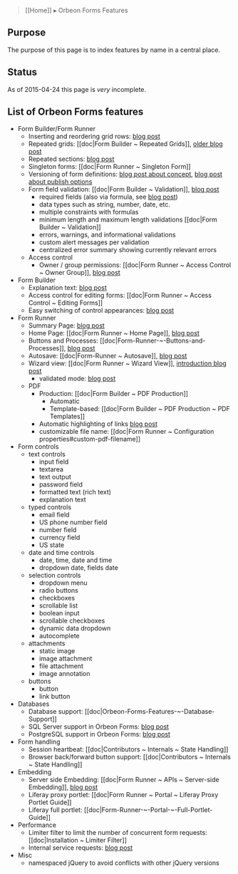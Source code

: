 > [[Home]] ▸ Orbeon Forms Features

## Purpose

The purpose of this page is to index features by name in a central place.

## Status

As of 2015-04-24 this page is *very* incomplete.

## List of Orbeon Forms features

- Form Builder/Form Runner
  - Inserting and reordering grid rows: [blog post](http://blog.orbeon.com/2013/11/inserting-and-reordering-grid-rows.html)
  - Repeated grids: [[doc|Form Builder ~ Repeated Grids]], [older blog post](http://blog.orbeon.com/2012/04/support-for-repeats-lands-in-form.html)
  - Repeated sections: [blog post](http://blog.orbeon.com/2014/01/repeated-sections.html)
  - Singleton forms: [[doc|Form Runner ~ Singleton Form]]
  - Versioning of form definitions: [blog post about concept](http://blog.orbeon.com/2014/02/form-versioning.html), [blog post about publish options](http://blog.orbeon.com/2015/01/choosing-best-versioning-option-when.html)
  - Form field validation: [[doc|Form Builder ~ Validation]], [blog post](http://blog.orbeon.com/2013/07/enhanced-validation-in-form-builder-and.html)
    - required fields (also via formula, see [blog post](http://blog.orbeon.com/2014/09/control-required-values-with-formulas.html))
    - data types such as string, number, date, etc.
    - multiple constraints with formulas
    - minimum length and maximum length validations [[doc|Form Builder ~ Validation]]
    - errors, warnings, and informational validations
    - custom alert messages per validation
    - centralized error summary showing currently relevant errors
  - Access control
    - Owner / group permissions: [[doc|Form Runner ~ Access Control ~ Owner Group]], [blog post](http://blog.orbeon.com/2013/09/ownergroup-based-permissions-aka-see.html)
- Form Builder
  - Explanation text: [blog post](http://blog.orbeon.com/2015/04/adding-explanatory-text-to-your-forms.html)
  - Access control for editing forms: [[doc|Form Runner ~ Access Control ~ Editing Forms]]
  - Easy switching of control appearances: [blog post](http://blog.orbeon.com/2015/06/how-new-form-builder-appearance.html)
- Form Runner
  - Summary Page: [blog post](http://blog.orbeon.com/2014/06/the-form-builder-summary-page-and-form.html)
  - Home Page: [[doc|Form Runner ~ Home Page]], [blog post](http://blog.orbeon.com/2014/06/the-form-builder-summary-page-and-form.html)
  - Buttons and Processes: [[doc|Form-Runner-~-Buttons-and-Processes]], [blog post](http://blog.orbeon.com/2013/04/more-powerful-buttons.html)
  - Autosave: [[doc|Form-Runner ~ Autosave]], [blog post](http://blog.orbeon.com/2013/10/autosave.html)
  - Wizard view: [[doc|Form Runner ~ Wizard View]], [introduction blog post](http://blog.orbeon.com/2012/12/form-runner-wizard-view.html)
    - validated mode: [blog post](http://blog.orbeon.com/2015/03/new-wizard-validated-mode.html)
  - PDF
    - Production: [[doc|Form Builder ~ PDF Production]]
      - Automatic
      - Template-based: [[doc|Form Builder ~ PDF Production ~ PDF Templates]]
    - Automatic highlighting of links [blog post](http://blog.orbeon.com/2015/04/automatic-web-links-in-pdf-files.html)
    - customizable file name: [[doc|Form Runner ~ Configuration properties#custom-pdf-filename]]
- Form controls
  - text controls
    - input field
    - textarea
    - text output
    - password field
    - formatted text (rich text)
    - explanation text
  - typed controls
    - email field
    - US phone number field
    - number field
    - currency field
    - US state
  - date and time controls
    - date, time, date and time
    - dropdown date, fields date
  - selection controls
    - dropdown menu
    - radio buttons
    - checkboxes
    - scrollable list
    - boolean input
    - scrollable checkboxes
    - dynamic data dropdown
    - autocomplete
  - attachments
    - static image
    - image attachment
    - file attachment
    - image annotation
  - buttons
    - button
    - link button
- Databases
  - Database support: [[doc|Orbeon-Forms-Features-~-Database-Support]]
  - SQL Server support in Orbeon Forms: [blog post](http://blog.orbeon.com/2014/05/sql-server-support-in-orbeon-forms.html)
  - PostgreSQL support in Orbeon Forms: [blog post](http://blog.orbeon.com/2014/12/postgresql-support-in-orbeon-forms.html)
- Form handling
  - Session heartbeat: [[doc|Contributors ~ Internals ~ State Handling]]
  - Browser back/forward button support: [[doc|Contributors ~ Internals ~ State Handling]]
- Embedding
  - Server side Embedding: [[doc|Form Runner ~ APIs ~ Server-side Embedding]], [blog post](http://blog.orbeon.com/2014/09/embedding-support-in-orbeon-forms-47.html)
  - Liferay proxy portlet: [[doc|Form Runner ~ Portal ~ Liferay Proxy Portlet Guide]]
  - Liferay full portlet: [[doc|Form-Runner-~-Portal-~-Full-Portlet-Guide]]
- Performance
  - Limiter filter to limit the number of concurrent form requests: [[doc|Installation ~ Limiter Filter]]
  - Internal service requests: [blog post](http://blog.orbeon.com/2015/01/saying-goodbye-to-internal-http.html)
- Misc
  - namespaced jQuery to avoid conflicts with other jQuery versions